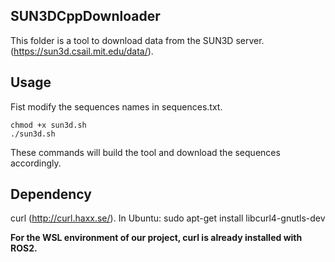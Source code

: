 ## SUN3DCppDownloader

This folder is a tool to download data from the SUN3D server. (https://sun3d.csail.mit.edu/data/). 
## Usage

Fist modify the sequences names in sequences.txt.
```
chmod +x sun3d.sh
./sun3d.sh
```
These commands will build the tool and download the sequences accordingly.

## Dependency

curl (http://curl.haxx.se/). In Ubuntu: sudo apt-get install libcurl4-gnutls-dev

**For the WSL environment of our project, curl is already installed with ROS2.**
